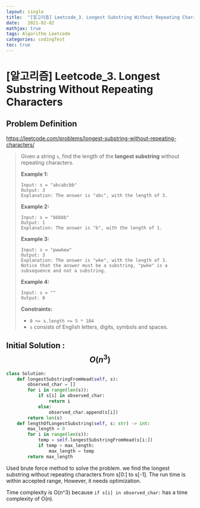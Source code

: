 ```yaml
---
layout: single
title:  "[알고리즘] Leetcode_3. Longest Substring Without Repeating Characters"
date:   2021-02-02
mathjax: true
tags: Algorithm Leetcode
categories: codingTest
toc: true
---
```

# [알고리즘] Leetcode_3. Longest Substring Without Repeating Characters

## Problem Definition

https://leetcode.com/problems/longest-substring-without-repeating-characters/

 > Given a string `s`, find the length of the **longest substring** without repeating characters.
 >
 >  
 >
 > **Example 1:**
 >
 > ```
 > Input: s = "abcabcbb"
 > Output: 3
 > Explanation: The answer is "abc", with the length of 3.
 > ```
 >
 > **Example 2:**
 >
 > ```
 > Input: s = "bbbbb"
 > Output: 1
 > Explanation: The answer is "b", with the length of 1.
 > ```
 >
 > **Example 3:**
 >
 > ```
 > Input: s = "pwwkew"
 > Output: 3
 > Explanation: The answer is "wke", with the length of 3.
 > Notice that the answer must be a substring, "pwke" is a subsequence and not a substring.
 > ```
 >
 > **Example 4:**
 >
 > ```
 > Input: s = ""
 > Output: 0
 > ```
 >
 >  
 >
 > **Constraints:**
 >
 > - `0 <= s.length <= 5 * 104`
 > - `s` consists of English letters, digits, symbols and spaces.

## Initial Solution : $$O(n^3)$$

```python
class Solution:
    def longestSubstringFromHead(self, s):
        observed_char = []
        for i in range(len(s)):
            if s[i] in observed_char:
                return i
            else:
                observed_char.append(s[i])
        return len(s)
    def lengthOfLongestSubstring(self, s: str) -> int:
        max_length = 0
        for i in range(len(s)):
            temp = self.longestSubstringFromHead(s[i:])
            if temp > max_length:
                max_length = temp
        return max_length
```

Used brute force method to solve the problem. we find the longest substring without repeating characters  from s[0:] to s[-1]. The run time is within accepted range, However, it needs optimization. 

Time complexity is O(n^3) because ```if s[i] in observed_char:```  has a time complexity of O(n).

